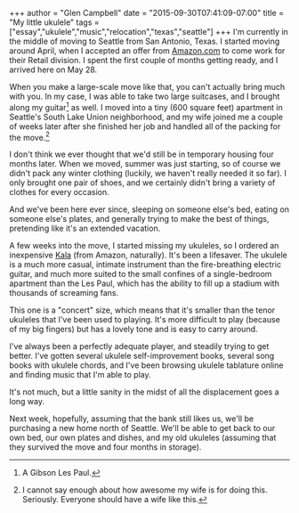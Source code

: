 +++
author = "Glen Campbell"
date = "2015-09-30T07:41:09-07:00"
title = "My little ukulele"
tags = ["essay","ukulele","music","relocation","texas","seattle"]
+++
I'm currently in the middle of moving to Seattle from San Antonio,
Texas.  I started moving around April, when I accepted an offer
from [Amazon.com](http://www.amazon.com) to come work for their
Retail division. I spent the first couple of months getting ready,
and I arrived here on May 28.

When you make a large-scale move like that, you can't actually bring
much with you. In my case, I was able to take two large suitcases,
and I brought along my guitar[^1] as well. I moved into a tiny (600
square feet) apartment in Seattle's South Lake Union neighborhood,
and my wife joined me a couple of weeks later after she finished
her job and handled all of the packing for the move.[^2]

I don't think we ever thought that we'd still be in temporary housing
four months later. When we moved, summer was just starting, so of
course we didn't pack any winter clothing (luckily, we haven't
really needed it so far). I only brought one pair of shoes, and we
certainly didn't bring a variety of clothes for every occasion.

And we've been here ever since, sleeping on someone else's bed,
eating on someone else's plates, and generally trying to make the
best of things, pretending like it's an extended vacation.

A few weeks into the move, I started missing my ukuleles, so I
ordered an inexpensive [Kala](http://www.kalaukulele.com) (from
Amazon, naturally). It's been a lifesaver. The ukulele is a much
more casual, intimate instrument than the fire-breathing electric
guitar, and much more suited to the small confines of a single-bedroom
apartment than the Les Paul, which has the ability to fill up a
stadium with thousands of screaming fans.

This one is a "concert" size, which means that it's smaller than
the tenor ukuleles that I've been used to playing. It's more difficult
to play (because of my big fingers) but has a lovely tone and is
easy to carry around.

I've always been a perfectly adequate player, and steadily trying
to get better. I've gotten several ukulele self-improvement books,
several song books with ukulele chords, and I've been browsing
ukulele tablature online and finding music that I'm able to play.

It's not much, but a little sanity in the midst of all the displacement
goes a long way.

Next week, hopefully, assuming that the bank still likes us, we'll
be purchasing a new home north of Seattle. We'll be able to get
back to our own bed, our own plates and dishes, and my old ukuleles
(assuming that they survived the move and four months in storage).



[^1]: A Gibson Les Paul. 
[^2]: I cannot say enough about how awesome my wife is for doing this. 
    Seriously. Everyone should have a wife like this.
